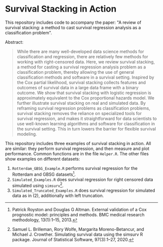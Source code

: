 # Survival Stacking in Action
This repository includes code to accompany the paper: "A review of survival stacking: a method to cast survival regression analysis as a classification problem".

Abstract:
> While there are many well-developed data science methods for classification and regression, there are relatively few methods for working with right-censored data. 
> Here, we review survival stacking, a method for casting a survival regression analysis problem as a classification problem, thereby allowing the use of general 
> classification methods and software in a survival setting. Inspired by the Cox partial likelihood, survival stacking collects features and outcomes of survival 
> data in a large data frame with a binary outcome. We show that survival stacking with logistic regression is approximately equivalent to the Cox proportional hazards 
> model. We further illustrate survival stacking on real and simulated data. By reframing survival regression problems as classification problems, survival stacking removes 
> the reliance on specialized tools for survival regression, and makes it straightforward for data scientists to use well-known learning algorithms and software for 
> classification in the survival setting. This in turn lowers the barrier for flexible survival modeling.

This repository includes three examples of survival stacking in action. All are similar: they perform survival regression, and then measure and plot performance. 
Common functions are in the file `Helper.R`. The other files show examples on different datasets:
1. `Rotterdam_GBSG_Example.R` performs survival regression for the Rotterdam and GBSG datasets[^1].
2. `Simulated_Examples.R` does survival regression for right censored data simulated using `simsurv`[^2].
3. `Simulated_Truncated_Examples.R` does survival regression for simulated data as in (2), additionally with left truncation.

[^1]: Patrick Royston and Douglas G Altman. External validation of a Cox prognostic model: principles and methods. BMC
medical research methodology, 13(1):1–15, 2013.

[^2]: Samuel L. Brilleman, Rory Wolfe, Margarita Moreno-Betancur, and Michael J. Crowther. Simulating survival data using
the simsurv R package. Journal of Statistical Software, 97(3):1–27, 2020.

